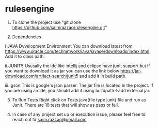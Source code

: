 # rulesengine
1. To clone the project use "git clone https://github.com/saimrazzaq/rulesengine.git"

2. Dependencies

i JAVA Dvvelopment Environment
You can download latest from https://www.oracle.com/technetwork/java/javase/downloads/index.html. Add it to class path.

ii.JUNIT5
Ususally the ide like intellij and eclipse have junit support but if you want to download it as jar you can use the link below
https://jar-download.com/artifact-search/junit5 and add it in build path.

iii. gson 
This is google's json parser. The jar file is located in the project. If you are using an ide, you should add it using buildpath->add
external jar.

3. To Run Tests
   Right click on Tests.java(file type junit) file and run as Junit. There are 10 tests that will show as pass or fail.

4. In case of any project set up or execution issue, please feel free to reach out to saim.razzaq@gmail.com
